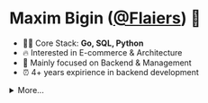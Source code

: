 # Maxim Bigin ([@Flaiers](https://github.com/flaiers)) 👋

- 👨‍💻 Core Stack: **Go, SQL, Python**
- 🔥 Interested in E-commerce & Architecture
- 💼 Mainly focused on Backend & Management
- ⏰ 4+ years expirience in backend development

<details>
  <p><summary>More...</summary></p>
  <img alt="GitHub stats" src="https://github-readme-stats.vercel.app/api?username=flaiers&count_private=true&show_icons=true&hide_title=true&card_width=450">
  <img alt="Top Langs" src="https://github-readme-stats.vercel.app/api/top-langs?username=flaiers&layout=compact&card_width=450">
</details>
